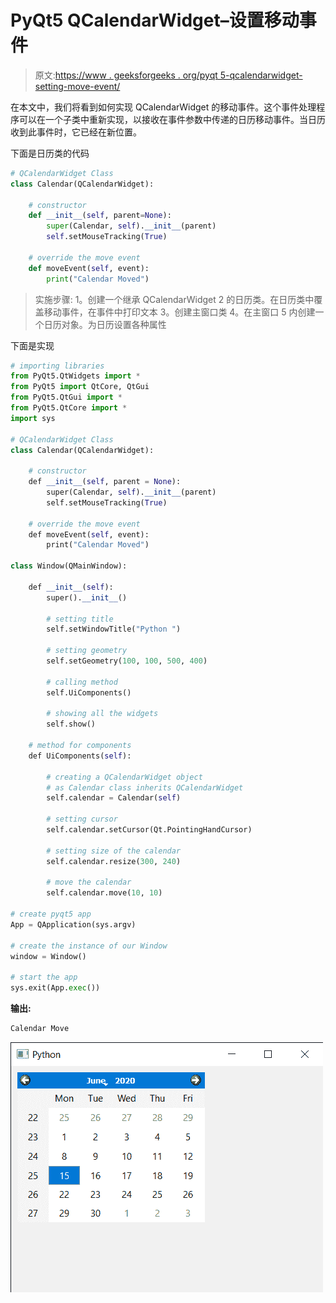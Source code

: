 # PyQt5 QCalendarWidget–设置移动事件

> 原文:[https://www . geeksforgeeks . org/pyqt 5-qcalendarwidget-setting-move-event/](https://www.geeksforgeeks.org/pyqt5-qcalendarwidget-setting-move-event/)

在本文中，我们将看到如何实现 QCalendarWidget 的移动事件。这个事件处理程序可以在一个子类中重新实现，以接收在事件参数中传递的日历移动事件。当日历收到此事件时，它已经在新位置。

下面是日历类的代码

```py
# QCalendarWidget Class
class Calendar(QCalendarWidget):

    # constructor
    def __init__(self, parent=None):
        super(Calendar, self).__init__(parent)
        self.setMouseTracking(True)

    # override the move event
    def moveEvent(self, event):
        print("Calendar Moved")

```

> 实施步骤:
> 1。创建一个继承 QCalendarWidget
> 2 的日历类。在日历类中覆盖移动事件，在事件中打印文本
> 3。创建主窗口类
> 4。在主窗口
> 5 内创建一个日历对象。为日历设置各种属性

下面是实现

```py
# importing libraries
from PyQt5.QtWidgets import * 
from PyQt5 import QtCore, QtGui
from PyQt5.QtGui import * 
from PyQt5.QtCore import * 
import sys

# QCalendarWidget Class
class Calendar(QCalendarWidget):

    # constructor
    def __init__(self, parent = None):
        super(Calendar, self).__init__(parent)
        self.setMouseTracking(True)

    # override the move event
    def moveEvent(self, event):
        print("Calendar Moved")

class Window(QMainWindow):

    def __init__(self):
        super().__init__()

        # setting title
        self.setWindowTitle("Python ")

        # setting geometry
        self.setGeometry(100, 100, 500, 400)

        # calling method
        self.UiComponents()

        # showing all the widgets
        self.show()

    # method for components
    def UiComponents(self):

        # creating a QCalendarWidget object
        # as Calendar class inherits QCalendarWidget
        self.calendar = Calendar(self)

        # setting cursor
        self.calendar.setCursor(Qt.PointingHandCursor)

        # setting size of the calendar
        self.calendar.resize(300, 240)

        # move the calendar
        self.calendar.move(10, 10)

# create pyqt5 app
App = QApplication(sys.argv)

# create the instance of our Window
window = Window()

# start the app
sys.exit(App.exec())
```

**输出:**

```py
Calendar Move
```

![](img/769d4f6c25a7aa1f4b6e694c4e76ebf8.png)